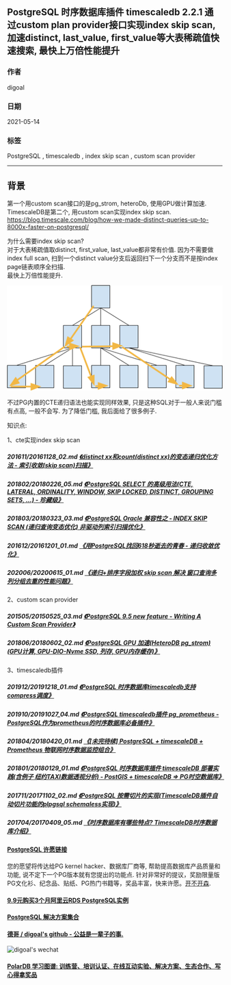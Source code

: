 ## PostgreSQL 时序数据库插件 timescaledb 2.2.1 通过custom plan provider接口实现index skip scan, 加速distinct, last_value, first_value等大表稀疏值快速搜索, 最快上万倍性能提升  
  
### 作者  
digoal  
  
### 日期  
2021-05-14   
  
### 标签  
PostgreSQL , timescaledb , index skip scan , custom scan provider  
  
----  
  
## 背景  
  
第一个用custom scan接口的是pg_strom, heteroDb, 使用GPU做计算加速.  
TimescaleDB是第二个, 用custom scan实现index skip scan.  
https://blog.timescale.com/blog/how-we-made-distinct-queries-up-to-8000x-faster-on-postgresql/  
  
为什么需要index skip scan?  
对于大表稀疏值取distinct, first_value, last_value都非常有价值. 因为不需要做index full scan, 扫到一个distinct value分支后返回扫下一个分支而不是按index page链表顺序全扫描.  
最快上万倍性能提升.  
  
![pic](20210514_01_pic_001.png)  
  
不过PG内置的CTE递归语法也能实现同样效果, 只是这种SQL对于一般人来说门槛有点高, 一般不会写. 为了降低门槛, 我后面给了很多例子.    
  
  
知识点:  
  
1、cte实现index skip scan  
##### 201611/20161128_02.md   [《distinct xx和count(distinct xx)的变态递归优化方法 - 索引收敛(skip scan)扫描》](../201611/20161128_02.md)    
##### 201802/20180226_05.md   [《PostgreSQL SELECT 的高级用法(CTE, LATERAL, ORDINALITY, WINDOW, SKIP LOCKED, DISTINCT, GROUPING SETS, ...) - 珍藏级》](../201802/20180226_05.md)    
##### 201803/20180323_03.md   [《PostgreSQL Oracle 兼容性之 - INDEX SKIP SCAN (递归查询变态优化) 非驱动列索引扫描优化》](../201803/20180323_03.md)    
##### 201612/20161201_01.md   [《用PostgreSQL找回618秒逝去的青春 - 递归收敛优化》](../201612/20161201_01.md)    
##### 202006/20200615_01.md   [《递归+排序字段加权 skip scan 解决 窗口查询多列分组去重的性能问题》](../202006/20200615_01.md)    
  
2、custom scan provider  
##### 201505/20150525_03.md   [《PostgreSQL 9.5 new feature - Writing A Custom Scan Provider》](../201505/20150525_03.md)    
##### 201806/20180602_02.md   [《PostgreSQL GPU 加速(HeteroDB pg_strom) (GPU计算, GPU-DIO-Nvme SSD, 列存, GPU内存缓存)》](../201806/20180602_02.md)    
  
3、timescaledb插件  
##### 201912/20191218_01.md   [《PostgreSQL 时序数据库timescaledb支持compress调度》](../201912/20191218_01.md)    
##### 201910/20191027_04.md   [《PostgreSQL timescaledb插件 pg_prometheus - PostgreSQL作为prometheus的时序数据库必备插件》](../201910/20191027_04.md)    
##### 201804/20180420_01.md   [《[未完待续] PostgreSQL + timescaleDB + Prometheus 物联网时序数据监控组合》](../201804/20180420_01.md)    
##### 201801/20180129_01.md   [《PostgreSQL 时序数据库插件 timescaleDB 部署实践(含例子 纽约TAXI数据透视分析) - PostGIS + timescaleDB => PG时空数据库》](../201801/20180129_01.md)    
##### 201711/20171102_02.md   [《PostgreSQL 按需切片的实现(TimescaleDB插件自动切片功能的plpgsql schemaless实现)》](../201711/20171102_02.md)    
##### 201704/20170409_05.md   [《时序数据库有哪些特点? TimescaleDB时序数据库介绍》](../201704/20170409_05.md)    
  
  
#### [PostgreSQL 许愿链接](https://github.com/digoal/blog/issues/76 "269ac3d1c492e938c0191101c7238216")
您的愿望将传达给PG kernel hacker、数据库厂商等, 帮助提高数据库产品质量和功能, 说不定下一个PG版本就有您提出的功能点. 针对非常好的提议，奖励限量版PG文化衫、纪念品、贴纸、PG热门书籍等，奖品丰富，快来许愿。[开不开森](https://github.com/digoal/blog/issues/76 "269ac3d1c492e938c0191101c7238216").  
  
  
#### [9.9元购买3个月阿里云RDS PostgreSQL实例](https://www.aliyun.com/database/postgresqlactivity "57258f76c37864c6e6d23383d05714ea")
  
  
#### [PostgreSQL 解决方案集合](https://yq.aliyun.com/topic/118 "40cff096e9ed7122c512b35d8561d9c8")
  
  
#### [德哥 / digoal's github - 公益是一辈子的事.](https://github.com/digoal/blog/blob/master/README.md "22709685feb7cab07d30f30387f0a9ae")
  
  
![digoal's wechat](../pic/digoal_weixin.jpg "f7ad92eeba24523fd47a6e1a0e691b59")
  
  
#### [PolarDB 学习图谱: 训练营、培训认证、在线互动实验、解决方案、生态合作、写心得拿奖品](https://www.aliyun.com/database/openpolardb/activity "8642f60e04ed0c814bf9cb9677976bd4")
  
